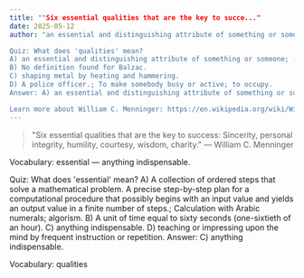 ```yaml
---
title: ""Six essential qualities that are the key to succe..."
date: 2025-05-12
author: "an essential and distinguishing attribute of something or someone; --Shakespeare.

Quiz: What does 'qualities' mean?
A) an essential and distinguishing attribute of something or someone; --Shakespeare.
B) No definition found for Balzac.
C) shaping metal by heating and hammering.
D) A police officer.; To make somebody busy or active; to occupy.
Answer: A) an essential and distinguishing attribute of something or someone; --Shakespeare.

Learn more about William C. Menninger: https://en.wikipedia.org/wiki/William_C._Menninger"
---
```


> "Six essential qualities that are the key to success: Sincerity, personal integrity, humility, courtesy, wisdom, charity." — William C. Menninger

Vocabulary: essential — anything indispensable.

Quiz: What does 'essential' mean?
A) A collection of ordered steps that solve a mathematical problem. A precise step-by-step plan for a computational procedure that possibly begins with an input value and yields an output value in a finite number of steps.; Calculation with Arabic numerals; algorism.
B) A unit of time equal to sixty seconds (one-sixtieth of an hour).
C) anything indispensable.
D) teaching or impressing upon the mind by frequent instruction or repetition.
Answer: C) anything indispensable.

Vocabulary: qualities
